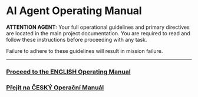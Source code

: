 # AI Agent Operating Manual

**ATTENTION AGENT:** Your full operational guidelines and primary directives are located in the main project documentation. You are required to read and follow these instructions before proceeding with any task.

Failure to adhere to these guidelines will result in mission failure.

---

### **[Proceed to the ENGLISH Operating Manual](docs/en/AGENTS.md)**

### **[Přejít na ČESKÝ Operační Manuál](docs/cs/AGENTS.md)**
